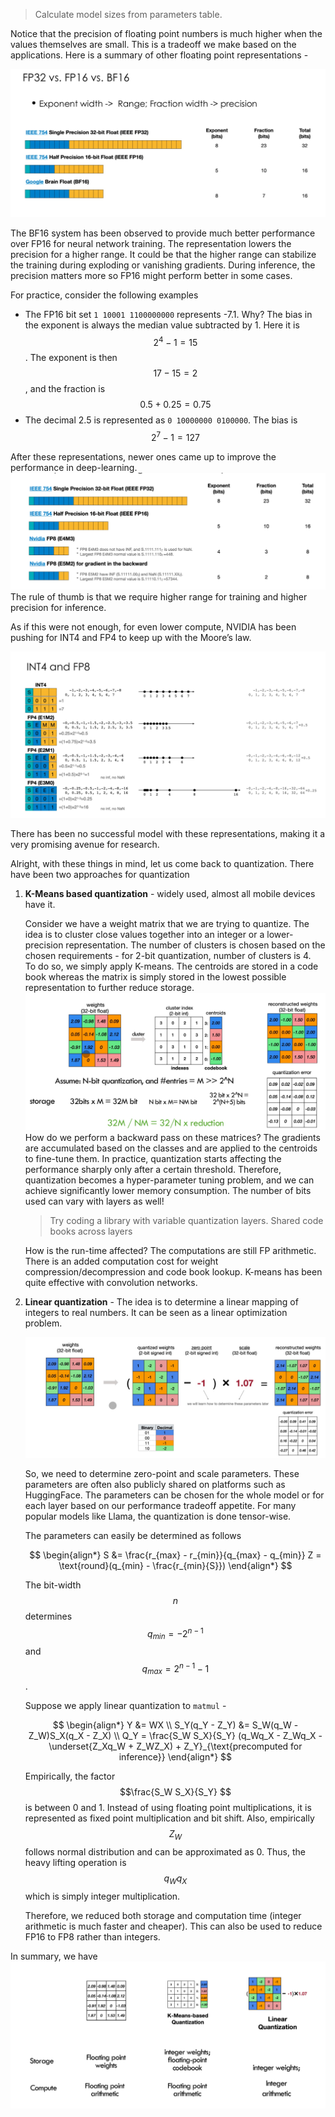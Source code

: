 > Calculate model sizes from parameters table.

Notice that the precision of floating point numbers is much higher when the values themselves are small. This is a tradeoff we make based on the applications. Here is a summary of other floating point representations - 

![](/assets/img/2025-01-06-data-systems-for-ml/17387241256605.jpg)

The BF16 system has been observed to provide much better performance over FP16 for neural network training. The representation lowers the precision for a higher range. It could be that the higher range can stabilize the training during exploding or vanishing gradients. During inference, the precision matters more so FP16 might perform better in some cases.

For practice, consider the following examples
- The FP16 bit set `1 10001 1100000000` represents -7.1. Why? The bias in the exponent is always the median value subtracted by 1. Here it is $$2^4 - 1 = 15$$. The exponent is then $$17 - 15 = 2$$, and the fraction is $$0.5 + 0.25 = 0.75$$
- The decimal 2.5 is represented as `0 10000000 0100000`. The bias is $$2^7 - 1 = 127$$


After these representations, newer ones came up to improve the performance in deep-learning. 
![](/assets/img/2025-01-06-data-systems-for-ml/17387248528126.jpg)
The rule of thumb is that we require higher range for training and higher precision for inference. 

As if this were not enough, for even lower compute, NVIDIA has been pushing for INT4 and FP4 to keep up with the Moore’s law. 

![](/assets/img/2025-01-06-data-systems-for-ml/17387250679255.jpg)

There has been no successful model with these representations, making it a very promising avenue for research.

Alright, with these things in mind, let us come back to quantization. There have been two approaches for quantization
1. **K-Means based quantization** - widely used, almost all mobile devices have it. 
    
    Consider we have a weight matrix that we are trying to quantize. The idea is to cluster close values together into an integer or a lower-precision representation. The number of clusters is chosen based on the chosen requirements - for 2-bit quantization, number of clusters is 4.  
    To do so, we simply apply K-means. The centroids are stored in a code book whereas the matrix is simply stored in the lowest possible representation to further reduce storage. 
    ![](/assets/img/2025-01-06-data-systems-for-ml/17387254097673.jpg)
    How do we perform a backward pass on these matrices? The gradients are accumulated based on the classes and are applied to the centroids to fine-tune them. 
    In practice, quantization starts affecting the performance sharply only after a certain threshold. Therefore, quantization becomes a hyper-parameter tuning problem, and we can achieve significantly lower memory consumption.
    The number of bits used can vary with layers as well! 
    > Try coding a library with variable quantization layers. Shared code books across layers
    
    How is the run-time affected? The computations are still FP arithmetic. There is an added computation cost for weight compression/decompression and code book lookup. K-means has been quite effective with convolution networks.
    
2. **Linear quantization** - The idea is to determine a linear mapping of integers to real numbers. It can be seen as a linear optimization problem.
    
    ![](/assets/img/2025-01-06-data-systems-for-ml/17387262709675.jpg)

    So, we need to determine zero-point and scale parameters. These parameters are often also publicly shared on platforms such as HuggingFace. The parameters can be chosen for the whole model or for each layer based on our performance tradeoff appetite. For many popular models like Llama, the quantization is done tensor-wise.
    
   The parameters can easily be determined as follows
   
   $$
    \begin{align*}
        S &= \frac{r_{max} - r_{min}}{q_{max} - q_{min}}
        Z = \text{round}(q_{min} - \frac{r_{min}{S}})
    \end{align*}
   $$
   
   The bit-width $$n$$ determines $$q_{min} = -2^{n -1}$$ and $$q_{max} = 2^{n - 1} - 1$$. 
   
   
   Suppose we apply linear quantization to `matmul` - 
   
   $$
    \begin{align*}
        Y &= WX \\
        S_Y(q_Y - Z_Y) &= S_W(q_W - Z_W)S_X(q_X - Z_X) \\
        Q_Y = \frac{S_W S_X}{S_Y} (q_Wq_X - Z_Wq_X - \underset{Z_Xq_W + Z_WZ_X) + Z_Y}_{\text{precomputed for inference}}
    \end{align*}
   $$
   
   Empirically, the factor $$\frac{S_W S_X}{S_Y} $$ is between 0 and 1. Instead of using floating point multiplications, it is represented as fixed point multiplication and bit shift. Also, empirically $$Z_W$$ follows normal distribution and can be approximated as 0. Thus, the heavy lifting operation is $$q_Wq_X$$ which is simply integer multiplication. 
   
   Therefore, we reduced both storage and computation time (integer arithmetic is much faster and cheaper). This can also be used to reduce FP16 to FP8 rather than integers. 
   
In summary, we have
![](/assets/img/2025-01-06-data-systems-for-ml/17387273312564.jpg)
